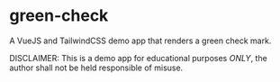# green-check
A VueJS and TailwindCSS demo app that renders a green check mark.

DISCLAIMER: This is a demo app for educational purposes _ONLY_, the author shall not be held responsible of misuse.
